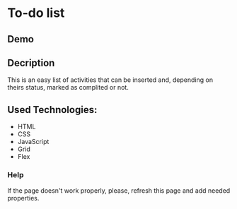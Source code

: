 # To-do list

## Demo


## Decription
This is an easy list of activities that can be inserted and, depending on theirs status, marked as complited or not.

## Used Technologies:
- HTML
- CSS
- JavaScript
- Grid
- Flex

### Help
If the page doesn't work properly, please, refresh this page and add needed properties.
